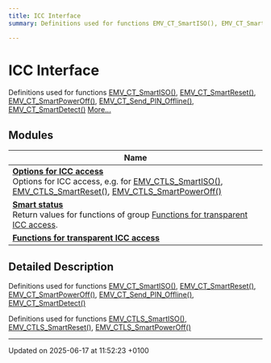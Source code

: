 ```yaml
---
title: ICC Interface
summary: Definitions used for functions EMV_CT_SmartISO(), EMV_CT_SmartReset(), EMV_CT_SmartPowerOff(), EMV_CT_Send_PIN_Offline(), EMV_CT_SmartDetect()

---
```


# ICC Interface

Definitions used for functions [EMV_CT_SmartISO()](), [EMV_CT_SmartReset()](), [EMV_CT_SmartPowerOff()](), [EMV_CT_Send_PIN_Offline()](group___f_u_n_c___f_l_o_w.md#function-emv-ct-send-pin-offline), [EMV_CT_SmartDetect()]() [More...](#detailed-description)

## Modules

| Name           |
| -------------- |
| **[Options for ICC access](group___a_d_k___i_c_c___o_p_t_i_o_n.md)** <br>Options for ICC access, e.g. for [EMV_CTLS_SmartISO()](), [EMV_CTLS_SmartReset()](), [EMV_CTLS_SmartPowerOff()]() |
| **[Smart status](group___s_m_a_r_t___s_t_a_t_u_s.md)** <br>Return values for functions of group [Functions for transparent ICC access]().  |
| **[Functions for transparent ICC access](group___f_u_n_c___i_c_c.md)**  |

## Detailed Description

Definitions used for functions [EMV_CT_SmartISO()](), [EMV_CT_SmartReset()](), [EMV_CT_SmartPowerOff()](), [EMV_CT_Send_PIN_Offline()](group___f_u_n_c___f_l_o_w.md#function-emv-ct-send-pin-offline), [EMV_CT_SmartDetect()]()

Definitions used for functions [EMV_CTLS_SmartISO()](group___f_u_n_c___i_c_c.md#function-emv-ctls-smartiso), [EMV_CTLS_SmartReset()](group___f_u_n_c___i_c_c.md#function-emv-ctls-smartreset), [EMV_CTLS_SmartPowerOff()](group___f_u_n_c___i_c_c.md#function-emv-ctls-smartpoweroff)






-------------------------------

Updated on 2025-06-17 at 11:52:23 +0100